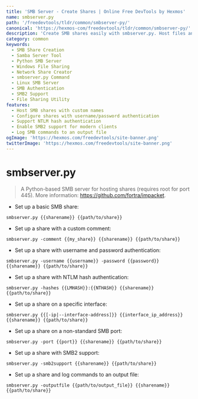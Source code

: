 ```yaml
---
title: 'SMB Server - Create Shares | Online Free DevTools by Hexmos'
name: smbserver.py
path: '/freedevtools/tldr/common/smbserver-py/'
canonical: 'https://hexmos-com/freedevtools/tldr/common/smbserver-py/'
description: 'Create SMB shares easily with smbserver.py. Host files and folders on your network with advanced authentication options. Free online tool, no registration required.'
category: common
keywords:
  - SMB Share Creation
  - Samba Server Tool
  - Python SMB Server
  - Windows File Sharing
  - Network Share Creator
  - smbserver.py Command
  - Linux SMB Server
  - SMB Authentication
  - SMB2 Support
  - File Sharing Utility
features:
  - Host SMB shares with custom names
  - Configure shares with username/password authentication
  - Support NTLM hash authentication
  - Enable SMB2 support for modern clients
  - Log SMB commands to an output file
ogImage: 'https://hexmos.com/freedevtools/site-banner.png'
twitterImage: 'https://hexmos.com/freedevtools/site-banner.png'
---
```


# smbserver.py

> A Python-based SMB server for hosting shares (requires root for port 445).
> More information: <https://github.com/fortra/impacket>.

- Set up a basic SMB share:

`smbserver.py {{sharename}} {{path/to/share}}`

- Set up a share with a custom comment:

`smbserver.py -comment {{my_share}} {{sharename}} {{path/to/share}}`

- Set up a share with username and password authentication:

`smbserver.py -username {{username}} -password {{password}} {{sharename}} {{path/to/share}}`

- Set up a share with NTLM hash authentication:

`smbserver.py -hashes {{LMHASH}}:{{NTHASH}} {{sharename}} {{path/to/share}}`

- Set up a share on a specific interface:

`smbserver.py {{[-ip|--interface-address]}} {{interface_ip_address}} {{sharename}} {{path/to/share}}`

- Set up a share on a non-standard SMB port:

`smbserver.py -port {{port}} {{sharename}} {{path/to/share}}`

- Set up a share with SMB2 support:

`smbserver.py -smb2support {{sharename}} {{path/to/share}}`

- Set up a share and log commands to an output file:

`smbserver.py -outputfile {{path/to/output_file}} {{sharename}} {{path/to/share}}`
